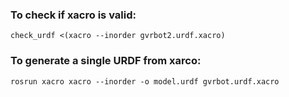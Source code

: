 ### To check if xacro is valid:
`check_urdf <(xacro --inorder gvrbot2.urdf.xacro)`

### To generate a single URDF from xarco:
`rosrun xacro xacro --inorder -o model.urdf gvrbot.urdf.xacro`


